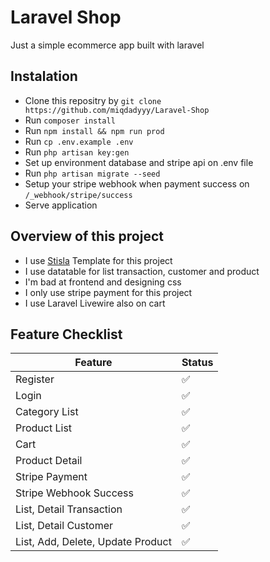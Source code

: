 # Laravel Shop
Just a simple ecommerce app built with laravel

## Instalation
- Clone this repositry by `git clone https://github.com/miqdadyyy/Laravel-Shop`
- Run `composer install`
- Run `npm install && npm run prod`
- Run `cp .env.example .env`
- Run `php artisan key:gen`
- Set up environment database and stripe api on .env file
- Run `php artisan migrate --seed`
- Setup your stripe webhook when payment success on `/_webhook/stripe/success`
- Serve application

## Overview of this project
- I use [Stisla](https://github.com/stisla/stisla) Template for this project
- I use datatable for list transaction, customer and product
- I'm bad at frontend and designing css
- I only use stripe payment for this project
- I use Laravel Livewire also on cart

## Feature Checklist
| Feature                           | Status |
|-----------------------------------|--------|
| Register                          | ✅      |
| Login                             | ✅      |
| Category List                     | ✅      |
| Product List                      | ✅      |
| Cart                              | ✅      |
| Product Detail                    | ✅      |
| Stripe Payment                    | ✅      |
| Stripe Webhook Success            | ✅      |
| List, Detail Transaction          | ✅      |
| List, Detail Customer             | ✅      |
| List, Add, Delete, Update Product | ✅      |



